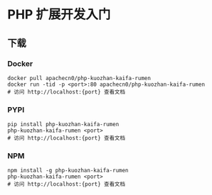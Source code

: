 # PHP 扩展开发入门

## 下载

### Docker

```
docker pull apachecn0/php-kuozhan-kaifa-rumen
docker run -tid -p <port>:80 apachecn0/php-kuozhan-kaifa-rumen
# 访问 http://localhost:{port} 查看文档
```

### PYPI

```
pip install php-kuozhan-kaifa-rumen
php-kuozhan-kaifa-rumen <port>
# 访问 http://localhost:{port} 查看文档
```

### NPM

```
npm install -g php-kuozhan-kaifa-rumen
php-kuozhan-kaifa-rumen <port>
# 访问 http://localhost:{port} 查看文档
```
